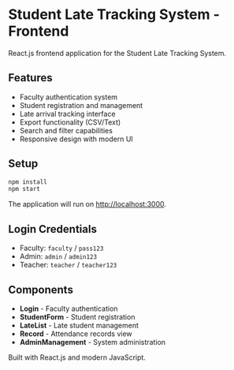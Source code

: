 # Student Late Tracking System - Frontend

React.js frontend application for the Student Late Tracking System.

## Features
- Faculty authentication system
- Student registration and management
- Late arrival tracking interface
- Export functionality (CSV/Text)
- Search and filter capabilities
- Responsive design with modern UI

## Setup
```bash
npm install
npm start
```

The application will run on [http://localhost:3000](http://localhost:3000).

## Login Credentials
- Faculty: `faculty` / `pass123`
- Admin: `admin` / `admin123`
- Teacher: `teacher` / `teacher123`

## Components
- **Login** - Faculty authentication
- **StudentForm** - Student registration
- **LateList** - Late student management
- **Record** - Attendance records view
- **AdminManagement** - System administration

Built with React.js and modern JavaScript.
